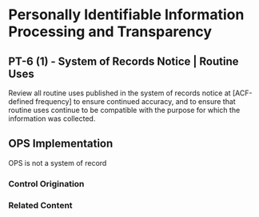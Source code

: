 # Personally Identifiable Information Processing and Transparency
## PT-6 (1) - System of Records Notice | Routine Uses

Review all routine uses published in the system of records notice at [ACF-defined frequency] to ensure continued accuracy, and to ensure that routine uses continue to be compatible with the purpose for which the information was collected.

## OPS Implementation

OPS is not a system of record

### Control Origination


### Related Content
